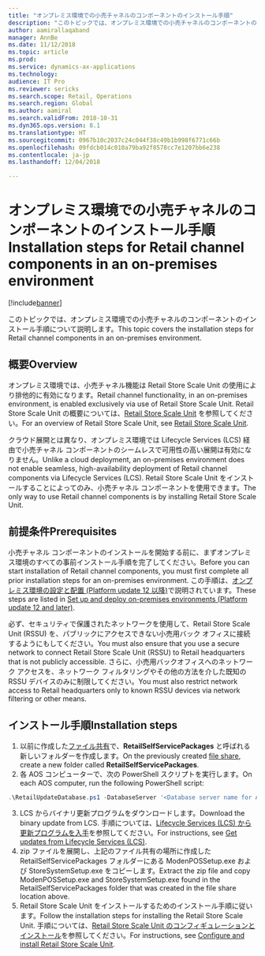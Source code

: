 ```yaml
---
title: "オンプレミス環境での小売チャネルのコンポーネントのインストール手順"
description: "このトピックでは、オンプレミス環境での小売チャネルのコンポーネントのインストール手順について説明します。"
author: aamirallaqaband
manager: AnnBe
ms.date: 11/12/2018
ms.topic: article
ms.prod: 
ms.service: dynamics-ax-applications
ms.technology: 
audience: IT Pro
ms.reviewer: sericks
ms.search.scope: Retail, Operations
ms.search.region: Global
ms.author: aamiral
ms.search.validFrom: 2018-10-31
ms.dyn365.ops.version: 8.1
ms.translationtype: HT
ms.sourcegitcommit: 0967b10c2037c24c044f38c49b1b998f6771c66b
ms.openlocfilehash: 09fdcb014c010a79ba92f8578cc7e1207bb6e238
ms.contentlocale: ja-jp
ms.lasthandoff: 12/04/2018

---
```


# <a name="installation-steps-for-retail-channel-components-in-an-on-premises-environment"></a><span data-ttu-id="b6780-103">オンプレミス環境での小売チャネルのコンポーネントのインストール手順</span><span class="sxs-lookup"><span data-stu-id="b6780-103">Installation steps for Retail channel components in an on-premises environment</span></span>

[!include[banner](../includes/banner.md)]

<span data-ttu-id="b6780-104">このトピックでは、オンプレミス環境での小売チャネルのコンポーネントのインストール手順について説明します。</span><span class="sxs-lookup"><span data-stu-id="b6780-104">This topic covers the installation steps for Retail channel components in an on-premises environment.</span></span>

## <a name="overview"></a><span data-ttu-id="b6780-105">概要</span><span class="sxs-lookup"><span data-stu-id="b6780-105">Overview</span></span>

<span data-ttu-id="b6780-106">オンプレミス環境では、小売チャネル機能は Retail Store Scale Unit の使用により排他的に有効になります。</span><span class="sxs-lookup"><span data-stu-id="b6780-106">Retail channel functionality, in an on-premises environment, is enabled exclusively via use of Retail Store Scale Unit.</span></span> <span data-ttu-id="b6780-107">Retail Store Scale Unit の概要については、[Retail Store Scale Unit](../../retail/dev-itpro/retail-store-system-begin.md) を参照してください。</span><span class="sxs-lookup"><span data-stu-id="b6780-107">For an overview of Retail Store Scale Unit, see [Retail Store Scale Unit](../../retail/dev-itpro/retail-store-system-begin.md).</span></span> 

<span data-ttu-id="b6780-108">クラウド展開とは異なり、オンプレミス環境では Lifecycle Services (LCS) 経由で小売チャネル コンポーネントのシームレスで可用性の高い展開は有効になりません。</span><span class="sxs-lookup"><span data-stu-id="b6780-108">Unlike a cloud deployment, an on-premises environment does not enable seamless, high-availability deployment of Retail channel components via Lifecycle Services (LCS).</span></span> <span data-ttu-id="b6780-109">Retail Store Scale Unit をインストールすることによってのみ、小売チャネル コンポーネントを使用できます。</span><span class="sxs-lookup"><span data-stu-id="b6780-109">The only way to use Retail channel components is by installing Retail Store Scale Unit.</span></span>

## <a name="prerequisites"></a><span data-ttu-id="b6780-110">前提条件</span><span class="sxs-lookup"><span data-stu-id="b6780-110">Prerequisites</span></span> 

<span data-ttu-id="b6780-111">小売チャネル コンポーネントのインストールを開始する前に、まずオンプレミス環境のすべての事前インストール手順を完了してください。</span><span class="sxs-lookup"><span data-stu-id="b6780-111">Before you can start installation of Retail channel components, you must first complete all prior installation steps for an on-premises environment.</span></span> <span data-ttu-id="b6780-112">この手順は、[オンプレミス環境の設定と配置 (Platform update 12 以降)](setup-deploy-on-premises-pu12.md)で説明されています。</span><span class="sxs-lookup"><span data-stu-id="b6780-112">These steps are listed in [Set up and deploy on-premises environments (Platform update 12 and later)](setup-deploy-on-premises-pu12.md).</span></span>

<span data-ttu-id="b6780-113">必ず、セキュリティで保護されたネットワークを使用して、Retail Store Scale Unit (RSSU) を、パブリックにアクセスできない小売用バック オフィスに接続するようにもしてください。</span><span class="sxs-lookup"><span data-stu-id="b6780-113">You must also ensure that you use a secure network to connect Retail Store Scale Unit (RSSU) to Retail headquarters that is not publicly  accessible.</span></span> <span data-ttu-id="b6780-114">さらに、小売用バックオフィスへのネットワーク アクセスを、ネットワーク フィルタリングやその他の方法を介した既知の RSSU デバイスのみに制限してください。</span><span class="sxs-lookup"><span data-stu-id="b6780-114">You must also restrict network access to Retail headquarters only to known RSSU devices via network filtering or other means.</span></span>

## <a name="installation-steps"></a><span data-ttu-id="b6780-115">インストール手順</span><span class="sxs-lookup"><span data-stu-id="b6780-115">Installation steps</span></span>

1.  <span data-ttu-id="b6780-116">以前に作成した[ファイル共有](https://docs.microsoft.com/en-us/dynamics365/unified-operations/dev-itpro/deployment/setup-deploy-on-premises-pu8-pu11#setupfile)で、**RetailSelfServicePackages** と呼ばれる新しいフォルダーを作成します。</span><span class="sxs-lookup"><span data-stu-id="b6780-116">On the previously created [file share](https://docs.microsoft.com/en-us/dynamics365/unified-operations/dev-itpro/deployment/setup-deploy-on-premises-pu8-pu11#setupfile), create a new folder called **RetailSelfServicePackages**.</span></span>
2.  <span data-ttu-id="b6780-117">各 AOS コンピューターで、次の PowerShell スクリプトを実行します。</span><span class="sxs-lookup"><span data-stu-id="b6780-117">On each AOS computer, run the following PowerShell script:</span></span>

```powershell
.\RetailUpdateDatabase.ps1 -DatabaseServer '<Database server name for AOS database -DatabaseName 'Database name for AOS database ' -envName '<Environment name>' -RetailSelfServicePackages '<Local path of Retail self-service packages>’ -SendProductSupportTelemetryToMicrosoft <True/False>
```
  
3.  <span data-ttu-id="b6780-118">LCS からバイナリ更新プログラムをダウンロードします。</span><span class="sxs-lookup"><span data-stu-id="b6780-118">Download the binary update from LCS.</span></span> <span data-ttu-id="b6780-119">手順については、[Lifecycle Services (LCS) から更新プログラムを入手](../migration-upgrade/download-hotfix-lcs.md)を参照してください。</span><span class="sxs-lookup"><span data-stu-id="b6780-119">For instructions, see [Get updates from Lifecycle Services (LCS)](../migration-upgrade/download-hotfix-lcs.md).</span></span>
4.  <span data-ttu-id="b6780-120">zip ファイルを展開し、上記のファイル共有の場所に作成した RetailSelfServicePackages フォルダーにある ModenPOSSetup.exe および StoreSystemSetup.exe をコピーします。</span><span class="sxs-lookup"><span data-stu-id="b6780-120">Extract the zip file and copy ModenPOSSetup.exe and StoreSystemSetup.exe found in the RetailSelfServicePackages folder that was created in the file share location above.</span></span>
5.  <span data-ttu-id="b6780-121">Retail Store Scale Unit をインストールするためのインストール手順に従います。</span><span class="sxs-lookup"><span data-stu-id="b6780-121">Follow the installation steps for installing the Retail Store Scale Unit.</span></span> <span data-ttu-id="b6780-122">手順については、[Retail Store Scale Unit のコンフィギュレーションとインストール](../../retail/dev-itpro/retail-store-scale-unit-configuration-installation.md)を参照してください。</span><span class="sxs-lookup"><span data-stu-id="b6780-122">For instructions, see [Configure and install Retail Store Scale Unit](../../retail/dev-itpro/retail-store-scale-unit-configuration-installation.md).</span></span>


